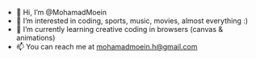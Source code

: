- 👋 Hi, I’m @MohamadMoein
- 👀 I’m interested in coding, sports, music, movies, almost everything :) 
- 🌱 I’m currently learning creative coding in browsers (canvas & animations)
- 📫 You can reach me at mohamadmoein.h@gmail.com

<!---
MohamadMoein/MohamadMoein is a ✨ special ✨ repository because its `README.md` (this file) appears on your GitHub profile.
You can click the Preview link to take a look at your changes.
--->
